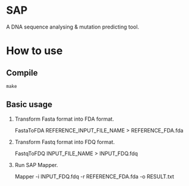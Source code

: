 SAP 
=====

A DNA sequence analysing & mutation predicting tool.


How to use
=====

Compile
-----

    make

Basic usage
-----

1. Transform Fasta format into FDA format.
    

    FastaToFDA REFERENCE_INPUT_FILE_NAME > REFERENCE_FDA.fda


2. Transform Fastq format into FDQ format.

    
    FastqToFDQ INPUT_FILE_NAME > INPUT_FDQ.fdq


3. Run SAP Mapper.

    
    Mapper -i INPUT_FDQ.fdq -r REFERENCE_FDA.fda -o RESULT.txt


